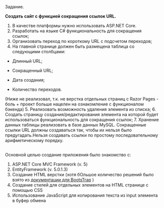 ##
Задание.

**Создать сайт с функцией сокращения ссылок URL.**

1. В качестве платформы нужно использовать ASP.NET Core. 
2. Разработать на языке C# функциональность для сокращения ссылок; 
3. Организовать переход по короткому URL с подсчетом переходов; 
4. На главной странице должен быть размещена таблица со следующими столбцами:

- Длинный URL; 

- Сокращенный URL; 

- Дата создания; 

- Количество переходов.

(Ниже не реализовал, т.к. не верстка отдельных страниц с Razor Pages - боль + проект больше нацелен на ознакомление с функционалом бэкенда)
5. Реализовать возможность удаления элемента из списка; 
6. Создать страницу создания/редактирования элемента на которой будет использоваться функциональность для сокращения ссылок;
7. Хранение данных таблицы реализовать в базе данных MySQL. Сокращенные ссылки URL должны создаваться так, чтобы их нельзя было предугадать.Нельзя создавать ссылки по простому последовательному арифметическому порядку.

##

Основной целью создание приложения было знакомство с:

1. ASP.NET Core MVC Framework (v. 5)
2. EntityFramework (v. 5.0.1.3)
3. Создание HTML верстки (хотя бОльшое количество решений было взято из [документации для BootsTrap](https://getbootstrap.com/docs/4.0/getting-started/introduction/) )
4. Создание стилей для отдельных элементов на HTML странице с помощью CSS 
5. Использование JavaScript для копирования текста из input элемента в буфер обмена 
